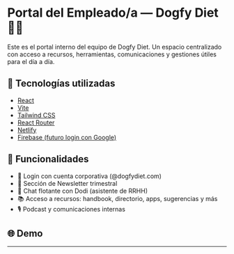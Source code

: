 # Portal del Empleado/a — Dogfy Diet 🐶💼

Este es el portal interno del equipo de Dogfy Diet. Un espacio centralizado con acceso a recursos, herramientas, comunicaciones y gestiones útiles para el día a día.

## 🚀 Tecnologías utilizadas

- [React](https://reactjs.org/)
- [Vite](https://vitejs.dev/)
- [Tailwind CSS](https://tailwindcss.com/)
- [React Router](https://reactrouter.com/)
- [Netlify](https://www.netlify.com/)
- [Firebase (futuro login con Google)](https://firebase.google.com/)

## 📌 Funcionalidades

- 🔐 Login con cuenta corporativa (@dogfydiet.com)
- 📰 Sección de Newsletter trimestral
- 💬 Chat flotante con Dodi (asistente de RRHH)
- 📚 Acceso a recursos: handbook, directorio, apps, sugerencias y más
- 🎙️ Podcast y comunicaciones internas

## 🌐 Demo

---
